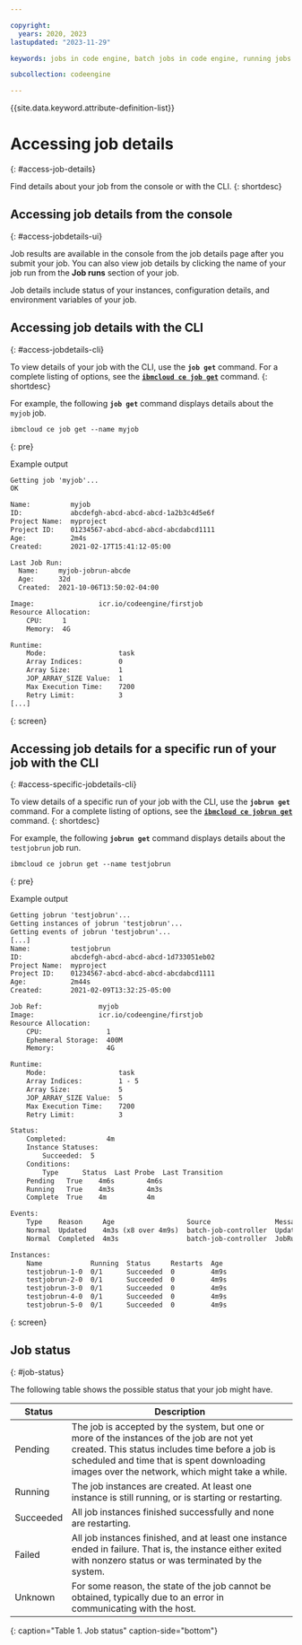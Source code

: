```yaml
---

copyright:
  years: 2020, 2023
lastupdated: "2023-11-29"

keywords: jobs in code engine, batch jobs in code engine, running jobs with code engine, creating jobs with code engine, images for jobs in code engine, jobs, job run, environment variables

subcollection: codeengine

---
```


{{site.data.keyword.attribute-definition-list}}

# Accessing job details
{: #access-job-details}

Find details about your job from the console or with the CLI.
{: shortdesc}

## Accessing job details from the console
{: #access-jobdetails-ui}

Job results are available in the console from the job details page after you submit your job. You can also view job details by clicking the name of your job run from the **Job runs** section of your job. 

Job details include status of your instances, configuration details, and environment variables of your job.  

## Accessing job details with the CLI
{: #access-jobdetails-cli}

To view details of your job with the CLI, use the **`job get`** command. For a complete listing of options, see the [**`ibmcloud ce job get`**](/docs/codeengine?topic=codeengine-cli#cli-job-get) command. 
{: shortdesc}

For example, the following **`job get`** command displays details about the `myjob` job.

```txt
ibmcloud ce job get --name myjob
```
{: pre}

Example output

```txt
Getting job 'myjob'...
OK

Name:          myjob
ID:            abcdefgh-abcd-abcd-abcd-1a2b3c4d5e6f
Project Name:  myproject
Project ID:    01234567-abcd-abcd-abcd-abcdabcd1111
Age:           2m4s
Created:       2021-02-17T15:41:12-05:00

Last Job Run:
  Name:     myjob-jobrun-abcde
  Age:      32d
  Created:  2021-10-06T13:50:02-04:00

Image:                icr.io/codeengine/firstjob
Resource Allocation:
    CPU:     1
    Memory:  4G

Runtime:
    Mode:                  task
    Array Indices:         0
    Array Size:            1
    JOP_ARRAY_SIZE Value:  1
    Max Execution Time:    7200
    Retry Limit:           3
[...]
```
{: screen}


## Accessing job details for a specific run of your job with the CLI
{: #access-specific-jobdetails-cli}

To view details of a specific run of your job with the CLI, use the **`jobrun get`** command. For a complete listing of options, see the [**`ibmcloud ce jobrun get`**](/docs/codeengine?topic=codeengine-cli#cli-jobrun-get) command. 
{: shortdesc}

For example, the following **`jobrun get`** command displays details about the `testjobrun` job run.

```txt
ibmcloud ce jobrun get --name testjobrun
```
{: pre}

Example output

```txt
Getting jobrun 'testjobrun'...
Getting instances of jobrun 'testjobrun'...
Getting events of jobrun 'testjobrun'...
[...]
Name:          testjobrun
ID:            abcdefgh-abcd-abcd-abcd-1d733051eb02
Project Name:  myproject
Project ID:    01234567-abcd-abcd-abcd-abcdabcd1111
Age:           2m44s
Created:       2021-02-09T13:32:25-05:00

Job Ref:              myjob
Image:                icr.io/codeengine/firstjob
Resource Allocation:
    CPU:                1
    Ephemeral Storage:  400M
    Memory:             4G

Runtime:
    Mode:                  task
    Array Indices:         1 - 5
    Array Size:            5
    JOP_ARRAY_SIZE Value:  5
    Max Execution Time:    7200
    Retry Limit:           3

Status:
    Completed:          4m
    Instance Statuses:
        Succeeded:  5
    Conditions:
        Type      Status  Last Probe  Last Transition
    Pending   True    4m6s        4m6s
    Running   True    4m3s        4m3s
    Complete  True    4m          4m

Events:
    Type    Reason     Age                  Source                Messages
    Normal  Updated    4m3s (x8 over 4m9s)  batch-job-controller  Updated JobRun "testjobrun"
    Normal  Completed  4m3s                 batch-job-controller  JobRun completed successfully

Instances:
    Name            Running  Status     Restarts  Age
    testjobrun-1-0  0/1      Succeeded  0         4m9s
    testjobrun-2-0  0/1      Succeeded  0         4m9s
    testjobrun-3-0  0/1      Succeeded  0         4m9s
    testjobrun-4-0  0/1      Succeeded  0         4m9s
    testjobrun-5-0  0/1      Succeeded  0         4m9s
```
{: screen}


## Job status
{: #job-status}

The following table shows the possible status that your job might have.

| Status | Description |
| ------ | ------------|
| Pending | The job is accepted by the system, but one or more of the instances of the job are not yet created. This status includes time before a job is scheduled and time that is spent downloading images over the network, which might take a while. |
| Running | The job instances are created. At least one instance is still running, or is starting or restarting. |
| Succeeded | All job instances finished successfully and none are restarting. |
| Failed | All job instances finished, and at least one instance ended in failure. That is, the instance either exited with nonzero status or was terminated by the system.
| Unknown | For some reason, the state of the job cannot be obtained, typically due to an error in communicating with the host. |
{: caption="Table 1. Job status" caption-side="bottom"}

